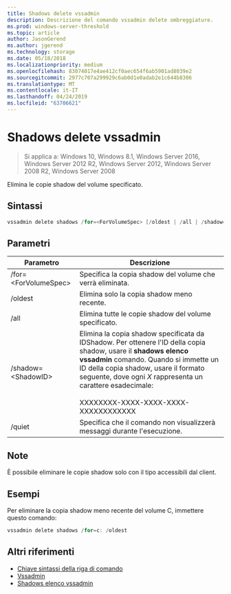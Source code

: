 ```yaml
---
title: Shadows delete vssadmin
description: Descrizione del comando vssadmin delete ombreggiature.
ms.prod: windows-server-threshold
ms.topic: article
author: JasonGerend
ms.author: jgerend
ms.technology: storage
ms.date: 05/18/2018
ms.localizationpriority: medium
ms.openlocfilehash: 83074017e4ae412cf0aec654f6ab5901ad8039e2
ms.sourcegitcommit: 2977c707a299929c6ab0d1e0adab2e1c644b8306
ms.translationtype: MT
ms.contentlocale: it-IT
ms.lasthandoff: 04/24/2019
ms.locfileid: "63706621"
---
```

# <a name="vssadmin-delete-shadows"></a>Shadows delete vssadmin

>Si applica a: Windows 10, Windows 8.1, Windows Server 2016, Windows Server 2012 R2, Windows Server 2012, Windows Server 2008 R2, Windows Server 2008

Elimina le copie shadow del volume specificato.

## <a name="syntax"></a>Sintassi

```PowerShell
vssadmin delete shadows /for=<ForVolumeSpec> [/oldest | /all | /shadow=<ShadowID>] [/quiet]
```

## <a name="parameters"></a>Parametri

|Parametro|Descrizione|
|---|---|
|/for=\<ForVolumeSpec>|Specifica la copia shadow del volume che verrà eliminata.|
|/oldest|Elimina solo la copia shadow meno recente.|
|/all|Elimina tutte le copie shadow del volume specificato.|
|/shadow=\<ShadowID>|Elimina la copia shadow specificata da IDShadow. Per ottenere l'ID della copia shadow, usare il **shadows elenco vssadmin** comando. Quando si immette un ID della copia shadow, usare il formato seguente, dove ogni *X* rappresenta un carattere esadecimale:<br><br>XXXXXXXX-XXXX-XXXX-XXXX-XXXXXXXXXXXX|
|/quiet|Specifica che il comando non visualizzerà messaggi durante l'esecuzione.|

## <a name="remarks"></a>Note

È possibile eliminare le copie shadow solo con il tipo accessibili dal client.

## <a name="examples"></a>Esempi

Per eliminare la copia shadow meno recente del volume C, immettere questo comando:

```PowerShell
vssadmin delete shadows /for=c: /oldest
```

## <a name="additional-references"></a>Altri riferimenti

* [Chiave sintassi della riga di comando](https://docs.microsoft.com/previous-versions/windows/it-pro/windows-server-2012-r2-and-2012/cc771080(v%3dws.11))
* [Vssadmin](vssadmin.md)
* [Shadows elenco vssadmin](vssadmin-list-shadows.md)